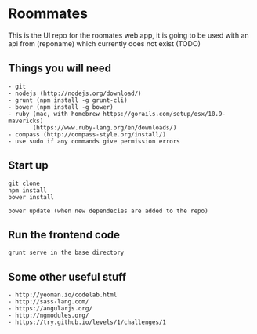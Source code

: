 Roommates
=========

This is the UI repo for the roomates web app, it is going to be used with an api from (reponame) which currently does not exist (TODO)

## Things you will need
	- git
	- nodejs (http://nodejs.org/download/)
	- grunt (npm install -g grunt-cli)
	- bower (npm install -g bower)
	- ruby (mac, with homebrew https://gorails.com/setup/osx/10.9-mavericks)
	       (https://www.ruby-lang.org/en/downloads/)
	- compass (http://compass-style.org/install/)
	- use sudo if any commands give permission errors

## Start up
	git clone
	npm install
	bower install

	bower update (when new dependecies are added to the repo)

## Run the frontend code
	grunt serve in the base directory

## Some other useful stuff
	- http://yeoman.io/codelab.html
	- http://sass-lang.com/
	- https://angularjs.org/
	- http://ngmodules.org/
	- https://try.github.io/levels/1/challenges/1
	
